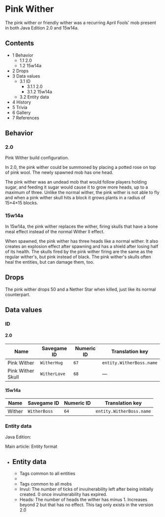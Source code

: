 # Pink Wither
The pink wither or friendly wither was a recurring April Fools' mob present in both Java Edition 2.0 and 15w14a.

## Contents
- 1 Behavior
	- 1.1 2.0
	- 1.2 15w14a
- 2 Drops
- 3 Data values
	- 3.1 ID
		- 3.1.1 2.0
		- 3.1.2 15w14a
	- 3.2 Entity data
- 4 History
- 5 Trivia
- 6 Gallery
- 7 References

## Behavior
### 2.0














Pink Wither build configuration.


In 2.0, the pink wither could be summoned by placing a potted rose on top of pink wool. The newly spawned mob has one head.

The pink wither was an undead mob that would follow players holding sugar, and feeding it sugar would cause it to grow more heads, up to a maximum of three. Unlike the normal wither, the pink wither is not able to fly and when a pink wither skull hits a block it grows plants in a radius of 15×4×15 blocks.

### 15w14a
In 15w14a, the pink wither replaces the wither, firing skulls that have a bone meal effect instead of the normal Wither II effect.

When spawned, the pink wither has three heads like a normal wither. It also creates an explosion effect after spawning and has a shield after losing half of its health. The skulls fired by the pink wither firing are the same as the regular wither's, but pink instead of black. The pink wither's skulls often heal the entities, but can damage them, too.

## Drops
The pink wither drops 50 and a Nether Star when killed, just like its normal counterpart.

## Data values
### ID
#### 2.0
| Name              | Savegame ID  | Numeric ID | Translation key          |
|-------------------|--------------|------------|--------------------------|
| Pink Wither       | `WitherHug`  | `67`       | `entity.WitherBoss.name` |
| Pink Wither Skull | `WitherLove` | `68`       | —                        |

#### 15w14a
| Name   | Savegame ID  | Numeric ID | Translation key          |
|--------|--------------|------------|--------------------------|
| Wither | `WitherBoss` | `64`       | `entity.WitherBoss.name` |

### Entity data
Java Edition:

Main article: Entity format
- Entity data
	- 
	- Tags common to all entities
	- 
	- Tags common to all mobs
	- Invul: The number of ticks of invulnerability left after being initially created. 0 once invulnerability has expired.
	- Heads: The number of heads the wither has minus 1. Increases beyond 2 but that has no effect. This tag only exists in the version 2.0

